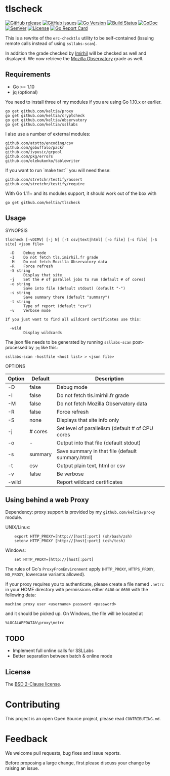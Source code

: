 tlscheck
============

[![GitHub release](https://img.shields.io/github/release/keltia/tlscheck.svg)](https://github.com/keltia/tlscheck/releases) 
[![GitHub issues](https://img.shields.io/github/issues/keltia/tlscheck.svg)](https://github.com/keltia/tlscheck/issues)
[![Go Version](https://img.shields.io/badge/go-1.10-blue.svg)](https://golang.org/dl/)
[![Build Status](https://travis-ci.org/keltia/tlscheck.svg?branch=master)](https://travis-ci.org/keltia/tlscheck)
[![GoDoc](http://godoc.org/github.com/keltia/tlscheck?status.svg)](http://godoc.org/github.com/keltia/tlscheck)
[![SemVer](http://img.shields.io/SemVer/2.0.0.png)](https://semver.org/spec/v2.0.0.html)
[![License](https://img.shields.io/pypi/l/Django.svg)](https://opensource.org/licenses/BSD-2-Clause)
[![Go Report Card](https://goreportcard.com/badge/github.com/keltia/tlscheck)](https://goreportcard.com/report/github.com/keltia/tlscheck)

This is a rewrite of the `erc-checktls` utility to be self-contained (issuing remote calls instead of using `ssllabs-scan`).

In addition the grade checked by [Imirhil](https://tls.imirhil.fr/) will be checked as well and displayed.  We now retrieve the [Mozilla Observatory](https://observatory.mozilla.org/) grade as well.

## Requirements

* Go >= 1.10
* jq (optional)

You need to install three of my modules if you are using Go 1.10.x or earlier.

    go get github.com/keltia/proxy
    go get github.com/keltia/cryptcheck
    go get github.com/keltia/observatory
    go get github.com/keltia/ssllabs

I also use a number of external modules:

	github.com/atotto/encoding/csv
	github.com/gobuffalo/packr
	github.com/ivpusic/grpool
	github.com/pkg/errors
	github.com/olekukonko/tablewriter

If you want to run `make test`` you will need these:

	github.com/stretchr/testify/assert
	github.com/stretchr/testify/require

With Go 1.11+ and its modules support, it should work out of the box with

    go get github.com/keltia/tlscheck

## Usage

SYNOPSIS
```
tlscheck [-vDIMV] [-j N] [-t csv|text|html] [-o file] [-s file] [-S site] <json file>
  
  -D	Debug mode
  -I	Do not fetch tls.imirhil.fr grade
  -M	Do not fetch Mozilla Observatory data
  -R	Force refresh
  -S string
    	Display that site
  -j    Set the # of parallel jobs to run (default # of cores)
  -o string
    	Save into file (default stdout) (default "-")
  -s string
    	Save summary there (default "summary")
  -t string
    	Type of report (default "csv")
  -v	Verbose mode
  
If you just want to find all wildcard certificates use this:

  -wild
    	Display wildcards
```

The json file needs to be generated by running `ssllabs-scan` post-processed by `jq` like this:
 
```
ssllabs-scan -hostfile <host list> > <json file>
```

OPTIONS

| Option  | Default | Description|
| ------- |---------|------------|
| -D      | false   | Debug mode |
| -I      | false   | Do not fetch tls.imirhil.fr grade |
| -M      | false   | Do not fetch Mozilla Observatory data |
| -R      | false   | Force refresh |
| -S      | none    | Displays that site info only |
| -j      | # cores | Set level of parallelism (default # of CPU cores |
| -o      | -       | Output into that file (default stdout) |
| -s      | summary | Save summary in that file (default summary.html) |
| -t      | csv     | Output plain text, html or csv |
| -v      | false   | Be verbose |
| -wild   |         | Report wildcard certificates |

## Using behind a web Proxy

Dependency: proxy support is provided by my `github.com/keltia/proxy` module.

UNIX/Linux:

```
    export HTTP_PROXY=[http://]host[:port] (sh/bash/zsh)
    setenv HTTP_PROXY [http://]host[:port] (csh/tcsh)
```

Windows:

```
    set HTTP_PROXY=[http://]host[:port]
```

The rules of Go's `ProxyFromEnvironment` apply (`HTTP_PROXY`, `HTTPS_PROXY`, `NO_PROXY`, lowercase variants allowed).

If your proxy requires you to authenticate, please create a file named `.netrc` in your HOME directory with permissions either `0400` or `0600` with the following data:

    machine proxy user <username> password <password>
    
and it should be picked up. On Windows, the file will be located at

    %LOCALAPPDATA%\proxy\netrc

## TODO

- Implement full online calls for SSLLabs
- Better separation between batch & online mode

## License

The [BSD 2-Clause license](https://github.com/keltia/tlscheck/blob/master/LICENSE).

# Contributing

This project is an open Open Source project, please read `CONTRIBUTING.md`.

# Feedback

We welcome pull requests, bug fixes and issue reports.

Before proposing a large change, first please discuss your change by raising an issue.
